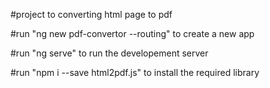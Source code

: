 #project to converting html page to pdf

#run "ng new pdf-convertor --routing" to create a new app

#run "ng serve" to run the developement server

#run "npm i --save html2pdf.js" to install the required library